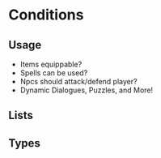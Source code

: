# Conditions

## Usage
* Items equippable?
* Spells can be used?
* Npcs should attack/defend player?
* Dynamic Dialogues, Puzzles, and More!

## Lists


## Types